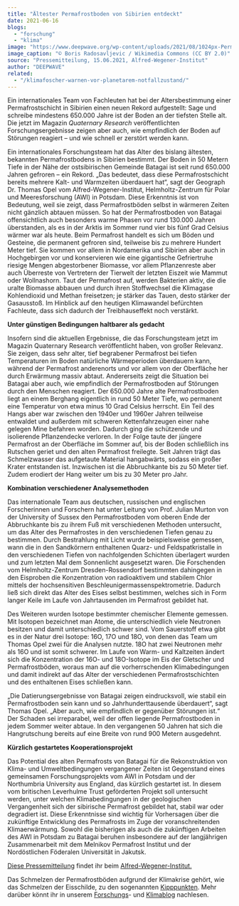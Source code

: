 ```yaml
---
title: "Ältester Permafrostboden von Sibirien entdeckt"
date: 2021-06-16
blogs: 
  - "forschung"
  - "klima"
image: "https://www.deepwave.org/wp-content/uploads/2021/08/1024px-Permafrost_in_Herschel_Island_011.jpg"
image_caption: "© Boris Radosavljevic / Wikimedia Commons (CC BY 2.0)"
source: "Pressemitteilung, 15.06.2021, Alfred-Wegener-Institut"
author: "DEEPWAVE"
related: 
  - "/klimafoscher-warnen-vor-planetarem-notfallzustand/"
---
```


Ein internationales Team von Fachleuten hat bei der Altersbestimmung einer Permafrostschicht in Sibirien einen neuen Rekord aufgestellt: Sage und schreibe mindestens 650.000 Jahre ist der Boden an der tiefsten Stelle alt. Die jetzt im Magazin _Quaternary Research_ veröffentlichten Forschungsergebnisse zeigen aber auch, wie empfindlich der Boden auf Störungen reagiert – und wie schnell er zerstört werden kann.

Ein internationales Forschungsteam hat das Alter des bislang ältesten, bekannten Permafrostbodens in Sibirien bestimmt. Der Boden in 50 Metern Tiefe in der Nähe der ostsibirischen Gemeinde Batagai ist seit rund 650.000 Jahren gefroren – ein Rekord. „Das bedeutet, dass diese Permafrostschicht bereits mehrere Kalt- und Warmzeiten überdauert hat“, sagt der Geograph Dr. Thomas Opel vom Alfred-Wegener-Institut, Helmholtz-Zentrum für Polar und Meeresforschung (AWI) in Potsdam. Diese Erkenntnis ist von Bedeutung, weil sie zeigt, dass Permafrostböden selbst in wärmeren Zeiten nicht gänzlich abtauen müssen. So hat der Permafrostboden von Batagai offensichtlich auch besonders warme Phasen vor rund 130.000 Jahren überstanden, als es in der Arktis im Sommer rund vier bis fünf Grad Celsius wärmer war als heute. Beim Permafrost handelt es sich um Böden und Gesteine, die permanent gefroren sind, teilweise bis zu mehrere Hundert Meter tief. Sie kommen vor allem in Nordamerika und Sibirien aber auch in Hochgebirgen vor und konservieren wie eine gigantische Gefriertruhe riesige Mengen abgestorbener Biomasse, vor allem Pflanzenreste aber auch Überreste von Vertretern der Tierwelt der letzten Eiszeit wie Mammut oder Wollnashorn. Taut der Permafrost auf, werden Bakterien aktiv, die die uralte Biomasse abbauen und durch ihren Stoffwechsel die Klimagase Kohlendioxid und Methan freisetzen; je stärker das Tauen, desto stärker der Gasausstoß. Im Hinblick auf den heutigen Klimawandel befürchten Fachleute, dass sich dadurch der Treibhauseffekt noch verstärkt.

**Unter günstigen Bedingungen haltbarer als gedacht**

Insofern sind die aktuellen Ergebnisse, die das Forschungsteam jetzt im Magazin Quaternary Research veröffentlicht haben, von großer Relevanz. Sie zeigen, dass sehr alter, tief begrabener Permafrost bei tiefen Temperaturen im Boden natürliche Wärmeperioden überdauern kann, während der Permafrost anderenorts und vor allem von der Oberfläche her durch Erwärmung massiv abtaut. Andererseits zeigt die Situation bei Batagai aber auch, wie empfindlich der Permafrostboden auf Störungen durch den Menschen reagiert. Der 650.000 Jahre alte Permafrostboden liegt an einem Berghang eigentlich in rund 50 Meter Tiefe, wo permanent eine Temperatur von etwa minus 10 Grad Celsius herrscht. Ein Teil des Hangs aber war zwischen den 1940er und 1960er Jahren teilweise entwaldet und außerdem mit schweren Kettenfahrzeugen einer nahe gelegen Mine befahren worden. Dadurch ging die schützende und isolierende Pflanzendecke verloren. In der Folge taute der jüngere Permafrost an der Oberfläche im Sommer auf, bis der Boden schließlich ins Rutschen geriet und den alten Permafrost freilegte. Seit Jahren trägt das Schmelzwasser das aufgetaute Material hangabwärts, sodass ein großer Krater entstanden ist. Inzwischen ist die Abbruchkante bis zu 50 Meter tief. Zudem erodiert der Hang weiter um bis zu 30 Meter pro Jahr.

**Kombination verschiedener Analysemethoden**

Das internationale Team aus deutschen, russischen und englischen Forscherinnen und Forschern hat unter Leitung von Prof. Julian Murton von der University of Sussex den Permafrostboden vom oberen Ende der Abbruchkante bis zu ihrem Fuß mit verschiedenen Methoden untersucht, um das Alter des Permafrostes in den verschiedenen Tiefen genau zu bestimmen. Durch Bestrahlung mit Licht wurde beispielsweise gemessen, wann die in den Sandkörnern enthaltenen Quarz- und Feldspatkristalle in den verschiedenen Tiefen von nachfolgenden Schichten überlagert wurden und zum letzten Mal dem Sonnenlicht ausgesetzt waren. Die Forschenden vom Helmholtz-Zentrum Dresden-Rossendorf bestimmten dahingegen in den Eisproben die Konzentration von radioaktivem und stabilem Chlor mittels der hochsensitiven Beschleunigermassenspektrometrie. Dadurch ließ sich direkt das Alter des Eises selbst bestimmen, welches sich in Form langer Keile im Laufe von Jahrtausenden im Permafrost gebildet hat.

Des Weiteren wurden Isotope bestimmter chemischer Elemente gemessen. Mit Isotopen bezeichnet man Atome, die unterschiedlich viele Neutronen besitzen und damit unterschiedlich schwer sind. Vom Sauerstoff etwa gibt es in der Natur drei Isotope: 16O, 17O und 18O, von denen das Team um Thomas Opel zwei für die Analysen nutzte. 18O hat zwei Neutronen mehr als 16O und ist somit schwerer. Im Laufe von Warm- und Kaltzeiten ändert sich die Konzentration der 16O- und 18O-Isotope im Eis der Gletscher und Permafrostböden, woraus man auf die vorherrschenden Klimabedingungen und damit indirekt auf das Alter der verschiedenen Permafrostschichten und des enthaltenen Eises schließen kann.

„Die Datierungsergebnisse von Batagai zeigen eindrucksvoll, wie stabil ein Permafrostboden sein kann und so Jahrhunderttausende überdauert“, sagt Thomas Opel. „Aber auch, wie empfindlich er gegenüber Störungen ist.“ Der Schaden sei irreparabel, weil der offen liegende Permafrostboden in jedem Sommer weiter abtaue. In den vergangenen 50 Jahren hat sich die Hangrutschung bereits auf eine Breite von rund 900 Metern ausgedehnt.

**Kürzlich gestartetes Kooperationsprojekt**

Das Potential des alten Permafrosts von Batagai für die Rekonstruktion von Klima- und Umweltbedingungen vergangener Zeiten ist Gegenstand eines gemeinsamen Forschungsprojekts vom AWI in Potsdam und der Northumbria University aus England, das kürzlich gestartet ist. In diesem vom britischen Leverhulme Trust geförderten Projekt soll untersucht werden, unter welchen Klimabedingungen in der geologischen Vergangenheit sich der sibirische Permafrost gebildet hat, stabil war oder degradiert ist. Diese Erkenntnisse sind wichtig für Vorhersagen über die zukünftige Entwicklung des Permafrosts im Zuge der voranschreitenden Klimaerwärmung. Sowohl die bisherigen als auch die zukünftigen Arbeiten des AWI in Potsdam zu Batagai beruhen insbesondere auf der langjährigen Zusammenarbeit mit dem Melnikov Permafrost Institut und der Nordöstlichen Föderalen Universität in Jakutsk.

[Diese Pressemitteilung](https://www.awi.de/ueber-uns/service/presse/presse-detailansicht/aeltester-permafrostboden-von-sibirien-entdeckt.html) findet ihr beim [Alfred-Wegener-Institut.](https://www.awi.de/)

Das Schmelzen der Permafrostböden aufgrund der Klimakrise gehört, wie das Schmelzen der Eisschilde, zu den sogenannten [Kipppunkten](https://www.deepwave.org/klimafoscher-warnen-vor-planetarem-notfallzustand/). Mehr darüber könnt ihr in unserem [Forschungs](https://www.deepwave.org/blogs/forschung/)\- und [Klimablog](https://www.deepwave.org/blogs/klima/) nachlesen.
